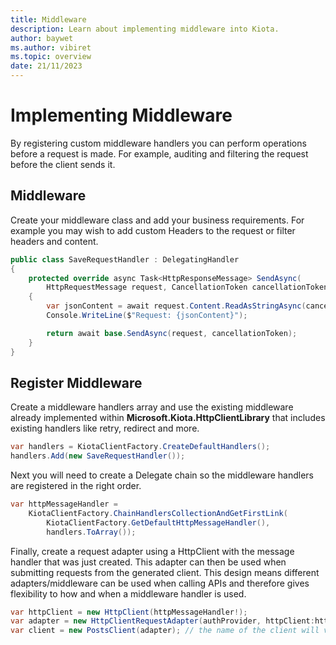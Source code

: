 ```yaml
---
title: Middleware
description: Learn about implementing middleware into Kiota.
author: baywet
ms.author: vibiret
ms.topic: overview
date: 21/11/2023
---
```


# Implementing Middleware

By registering custom middleware handlers you can perform operations before a request is made. For example, auditing and filtering the request before the client sends it.

## Middleware

Create your middleware class and add your business requirements. For example you may wish to add custom Headers to the request or filter headers and content.

```cs
public class SaveRequestHandler : DelegatingHandler
{
    protected override async Task<HttpResponseMessage> SendAsync(
        HttpRequestMessage request, CancellationToken cancellationToken)
    {
        var jsonContent = await request.Content.ReadAsStringAsync(cancellationToken);
        Console.WriteLine($"Request: {jsonContent}");

        return await base.SendAsync(request, cancellationToken);
    }
}
```

## Register Middleware

Create a middleware handlers array and use the existing middleware already implemented within **Microsoft.Kiota.HttpClientLibrary** that includes existing handlers like retry, redirect and more.

```cs
var handlers = KiotaClientFactory.CreateDefaultHandlers();
handlers.Add(new SaveRequestHandler());
```

Next you will need to create a Delegate chain so the middleware handlers are registered in the right order.

```cs
var httpMessageHandler =
    KiotaClientFactory.ChainHandlersCollectionAndGetFirstLink(
        KiotaClientFactory.GetDefaultHttpMessageHandler(),
        handlers.ToArray());
```

Finally, create a request adapter using a HttpClient with the message handler that was just created. This adapter can then be used when submitting requests from the generated client. This design means different adapters/middleware can be used when calling APIs and therefore gives flexibility to how and when a middleware handler is used.

```cs
var httpClient = new HttpClient(httpMessageHandler!);
var adapter = new HttpClientRequestAdapter(authProvider, httpClient:httpClient);
var client = new PostsClient(adapter); // the name of the client will vary based on your generation parameters
```
